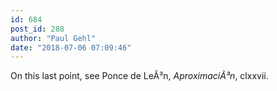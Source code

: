```yaml
---
id: 684
post_id: 288
author: "Paul Gehl"
date: "2018-07-06 07:09:46"
---
```

On this last point, see Ponce de LeÃ³n, *AproximaciÃ³n*, clxxvii.
